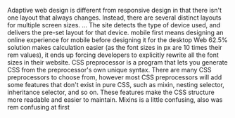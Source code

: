 Adaptive web design is different from responsive design in that there isn't one layout that always changes. Instead, there are several distinct layouts for multiple screen sizes. ... The site detects the type of device used, and delivers the pre-set layout for that device.
 mobile first means designing an online experience for mobile before designing it for the desktop Web
62.5% solution makes calculation easier (as the font sizes in px are 10 times their rem values), it ends up forcing developers to explicitly rewrite all the font sizes in their website.
CSS preprocessor is a program that lets you generate CSS from the preprocessor's own unique syntax. There are many CSS preprocessors to choose from, however most CSS preprocessors will add some features that don't exist in pure CSS, such as mixin, nesting selector, inheritance selector, and so on. These features make the CSS structure more readable and easier to maintain.
Mixins is a little confusing, also was rem confusing at first